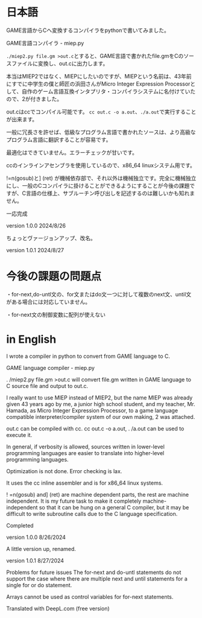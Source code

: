 # 日本語

GAME言語からCへ変換するコンパイラをpythonで書いてみました。

GAME言語コンパイラ -  miep.py

`./miep2.py file.gm >out.c`とすると、GAME言語で書かれたfile.gmをCのソースファイルに変換し、out.cに出力します。

本当はMIEP2ではなく、MIEPにしたいのですが、MIEPという名前は、43年前にすでに中学生の僕と師匠の浜田さんがMicro Integer Expression Processorとして、自作のゲーム言語互換インタプリタ・コンパイラシステムに名付けていたので、2が付きました。

out.cはccでコンパイル可能です。 `cc out.c -o a.out`、`./a.out`で実行することが出来ます。

一般に冗長さを許せば、低級なプログラム言語で書かれたソースは、より高級なプログラム言語に翻訳することが容易です。

最適化はできていません。エラーチェックが甘いです。

ccのインラインアセンブラを使用しているので、x86_64 linuxシステム用です。

!=n(gosub)と] (ret) が機械依存部で、それ以外は機械独立です。完全に機械独立にし、一般のCコンパイラに掛けることができるようにすることが今後の課題ですが、C言語の仕様上、サブルーチン呼び出しを記述するのは難しいかも知れません。

一応完成

version 1.0.0 2024/8/26

ちょっとヴァージョンアップ、改名。

version 1.0.1 2024/8/27

# 今後の課題の問題点

・for-next,do-untl文の、for文またはdo文一つに対して複数のnext文、until文がある場合には対応していません。

・for-next文の制御変数に配列が使えない

# in English

I wrote a compiler in python to convert from GAME language to C.

GAME language compiler - miep.py

. /miep2.py file.gm >out.c will convert file.gm written in GAME language to C source file and output to out.c.

I really want to use MIEP instead of MIEP2, but the name MIEP was already given 43 years ago by me, a junior high school student, and my teacher, Mr. Hamada, as Micro Integer Expression Processor, to a game language compatible interpreter/compiler system of our own making, 2 was attached.

out.c can be compiled with cc. cc out.c -o a.out, . /a.out can be used to execute it.

In general, if verbosity is allowed, sources written in lower-level programming languages are easier to translate into higher-level programming languages.

Optimization is not done. Error checking is lax.

It uses the cc inline assembler and is for x86_64 linux systems.

! =n(gosub) and] (ret) are machine dependent parts, the rest are machine independent. It is my future task to make it completely machine-independent so that it can be hung on a general C compiler, but it may be difficult to write subroutine calls due to the C language specification.

Completed

version 1.0.0 8/26/2024

A little version up, renamed.

version 1.0.1 8/27/2024

Problems for future issues
The for-next and do-untl statements do not support the case where there are multiple next and until statements for a single for or do statement.

Arrays cannot be used as control variables for for-next statements.

Translated with DeepL.com (free version)
